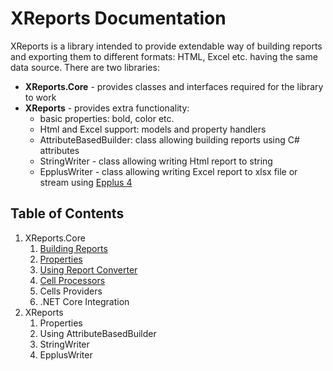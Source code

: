 # XReports Documentation

XReports is a library intended to provide extendable way of building reports and exporting them to different formats: HTML, Excel etc. having the same data source. There are two libraries:
- **XReports.Core** - provides classes and interfaces required for the library to work
- **XReports** - provides extra functionality:
    - basic properties: bold, color etc.
    - Html and Excel support: models and property handlers
    - AttributeBasedBuilder: class allowing building reports using C# attributes
    - StringWriter - class allowing writing Html report to string
    - EpplusWriter - class allowing writing Excel report to xlsx file or stream using [Epplus 4](https://github.com/JanKallman/EPPlus)

## Table of Contents
1. XReports.Core
    1. [Building Reports](core/building-reports.md)
    2. [Properties](core/properties.md)
    3. [Using Report Converter](core/using-report-converter.md)
    4. [Cell Processors](core/cell-processors.md)
    5. Cells Providers
    6. .NET Core Integration
2. XReports
    1. Properties
    2. Using AttributeBasedBuilder
    3. StringWriter
    4. EpplusWriter
